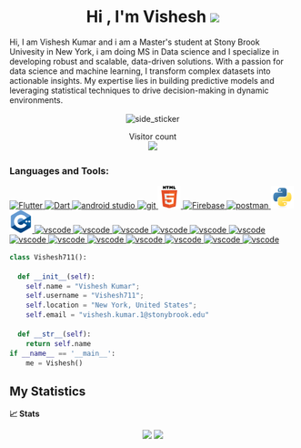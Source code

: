 <h1 align="center">Hi , I'm Vishesh <img src="https://media.giphy.com/media/hvRJCLFzcasrR4ia7z/giphy.gif" width="35"></h1>

Hi, I am Vishesh Kumar and i am a Master's student at Stony Brook Univesity in New York, i am doing MS in Data science and I specialize in developing robust and scalable, data-driven solutions. With a passion for data science and machine learning, I transform complex datasets into actionable insights. My expertise lies in building predictive models and leveraging statistical techniques to drive decision-making in dynamic environments.

<p>
<div align="center">


<img align="center" width=100px height=100px alt="side_sticker" src="https://media.giphy.com/media/TEnXkcsHrP4YedChhA/giphy.gif" />
 <br>
 
<p align="center"> 
  Visitor count<br>
  <img src="https://profile-counter.glitch.me/Vishesh711/count.svg" />
</p>

<h3 align="left">Languages and Tools:</h3>
<p align="left">
    <a href="https://flutter.dev/" target="_blank" title ="bootstrap studio"> <img
            src="https://plugins.jetbrains.com/files/12411/70430/icon/META-INF_pluginIcon.svg"
            alt="Flutter" width="40" height="40" /> </a>
    <a href="https://dart.dev/" target="_blank" title ="Dart"> <img
            src="https://avatars.githubusercontent.com/u/1609975?s=200&v=4" alt="Dart" width="40"
            height="40" /> </a>
    <a href="https://developer.android.com/studio" target="_blank" title ="android studio"> <img
            src="https://2.bp.blogspot.com/-tzm1twY_ENM/XlCRuI0ZkRI/AAAAAAAAOso/BmNOUANXWxwc5vwslNw3WpjrDlgs9PuwQCLcBGAsYHQ/s1600/pasted%2Bimage%2B0.png"
            alt="android studio" width="40" height="40" /> </a>
    <a href="https://git-scm.com/" target="_blank" title ="git"> <img
            src="https://www.vectorlogo.zone/logos/git-scm/git-scm-icon.svg" alt="git" width="40" height="40" /> </a>
    <a href="https://www.w3.org/html/" target="_blank" title ="html"> <img
            src="https://raw.githubusercontent.com/devicons/devicon/master/icons/html5/html5-original-wordmark.svg"
            alt="html5" width="40" height="40" /> </a>
    <a href="https://firebase.google.com/" target="_blank" title ="Firebase"> <img
            src="https://images.g2crowd.com/uploads/product/image/large_detail/large_detail_0016c93c710cf35990b999cba3a59bae/firebase.png"
            alt="Firebase" width="40" height="40" /> </a>
    <a href="https://postman.com" target="_blank" title ="Postman"> <img
            src="https://www.vectorlogo.zone/logos/getpostman/getpostman-icon.svg" alt="postman" width="40"
            height="40" /> </a>
    <a href="https://www.python.org" target="_blank" title ="Python"> <img
            src="https://raw.githubusercontent.com/devicons/devicon/master/icons/python/python-original.svg"
            alt="python" width="40" height="40" /> </a>
    <a href="https://www.w3schools.com/cpp/" target="_blank" title ="C++"> <img
            src="https://raw.githubusercontent.com/devicons/devicon/master/icons/cplusplus/cplusplus-original.svg"
            alt="cplusplus" width="40" height="40" /> </a>
    <a href="https://code.visualstudio.com/" target="_blank" title ="VsCode"> <img
            src="https://upload.wikimedia.org/wikipedia/commons/thumb/9/9a/Visual_Studio_Code_1.35_icon.svg/1200px-Visual_Studio_Code_1.35_icon.svg.png" alt="vscode" width="40"
            height="40" /> </a>
    <a href="https://www.mathworks.com/products/matlab-online.html" target="_blank" title ="VsCode"> <img
            src="https://upload.wikimedia.org/wikipedia/commons/thumb/2/21/Matlab_Logo.png/640px-Matlab_Logo.png" alt="vscode" width="40"
            height="40" /> </a>
    <a href="https://numpy.org/" target="_blank" title ="VsCode"> <img
            src="https://upload.wikimedia.org/wikipedia/commons/thumb/3/31/NumPy_logo_2020.svg/1280px-NumPy_logo_2020.svg.png" alt="vscode" width="40"
            height="40" /> </a>
    <a href="https://matplotlib.org/" target="_blank" title ="VsCode"> <img
            src="https://upload.wikimedia.org/wikipedia/commons/thumb/0/01/Created_with_Matplotlib-logo.svg/1024px-Created_with_Matplotlib-logo.svg.png" alt="vscode" width="40"
            height="40" /> </a>
    <a href="https://tkinter.org/" target="_blank" title ="VsCode"> <img
            src="https://static.javatpoint.com/python/images/tkinter-tutorial.png" alt="vscode" width="40"
            height="40" /> </a>
    <a href="https://www.nltk.org/" target="_blank" title ="VsCode"> <img
            src="https://miro.medium.com/max/592/0*zKRz1UgqpOZ4bvuA" alt="vscode" width="40"
            height="40" /> </a>
    <a href="https://www.jetbrains.com/pycharm/ target="_blank" title ="VsCode"> <img
            src="https://miro.medium.com/max/1200/1*6Dhu1H4t028lOGbaZuyRCw.png" alt="vscode" width="40"
            height="40" /> </a>
    <a href="https://scikit-learn.org/stable/"_blank" title ="VsCode"> <img
            src="https://encrypted-tbn0.gstatic.com/images?q=tbn:ANd9GcQNZDAkLzkXeAtuq6J6Zc5WwKk2TtrShJZomH5LfFKNJz0zO4XHaBpZE9JtWEmlDK151no&usqp=CAU" alt="vscode" width="40"
            height="40" /> </a>
    <a href="https://scipy.org/"_blank" title ="VsCode"> <img
            src="https://scipy.org/images/logo.svg" alt="vscode" width="40"
            height="40" /> </a>
    <a href="https://www.anaconda.com/"_blank" title ="VsCode"> <img
            src="https://upload.wikimedia.org/wikipedia/en/c/cd/Anaconda_Logo.png" alt="vscode" width="40"
            height="40" /> </a>
    <a href="https://www.tensorflow.org/"_blank" title ="VsCode"> <img
            src="https://editor.analyticsvidhya.com/uploads/22024tf.png" alt="vscode" width="40"
            height="40" /> </a>
    <a href="https://keras.io/"_blank" title ="VsCode"> <img
            src="https://camo.githubusercontent.com/906e661107a3bc03104ca5d88336d1f4b0e80fdcac65efaf7904041d371c747f/68747470733a2f2f73332e616d617a6f6e6177732e636f6d2f6b657261732e696f2f696d672f6b657261732d6c6f676f2d323031382d6c617267652d313230302e706e67" alt="vscode" width="40"
            height="40" /> </a>
    <a href="https://pytorch.org/"_blank" title ="VsCode"> <img
            src="https://upload.wikimedia.org/wikipedia/commons/thumb/1/10/PyTorch_logo_icon.svg/635px-PyTorch_logo_icon.svg.png" alt="vscode" width="40"
            height="40" /> </a>
</p> 


</div>
</p>

```python
class Vishesh711():
    
  def __init__(self):
    self.name = "Vishesh Kumar";
    self.username = "Vishesh711";
    self.location = "New York, United States";
    self.email = "vishesh.kumar.1@stonybrook.edu"
  
  def __str__(self):
    return self.name
if __name__ == '__main__':
    me = Vishesh()
```


## My Statistics

  <b>📈 Stats</b>
<p align="center">

  <img width="48%" src="https://github-readme-stats.vercel.app/api?username=Vishesh711&show_icons=true&theme=tokyonight" />
  <img width="48%" src="https://github-readme-streak-stats.herokuapp.com/?user=Vishesh711&theme=tokyonight" />
</p>


